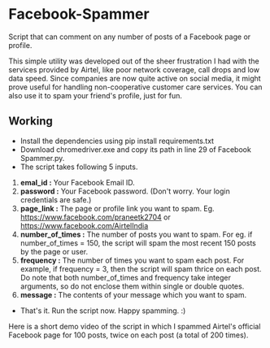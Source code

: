 # Facebook-Spammer
Script that can comment on any number of posts of a Facebook page or profile.

This simple utility was developed out of the sheer frustration I had with the services provided by Airtel, like poor network coverage, call drops and low data speed. Since companies are now quite active on social media, it might prove useful for handling non-cooperative customer care services. You can also use it to spam your friend's profile, just for fun.

## Working

- Install the dependencies using pip install requirements.txt
- Download chromedriver.exe and copy its path in line 29 of Facebook Spammer.py. 
- The script takes following 5 inputs.
1. **emal_id :** Your Facebook Email ID.
2. **password :** Your Facebook password. (Don't worry. Your login credentials are safe.)
3. **page_link :** The page or profile link you want to spam. Eg. https://www.facebook.com/praneetk2704 or https://www.facebook.com/AirtelIndia
4. **number_of_times :** The number of posts you want to spam. For eg. if number_of_times = 150, the script will spam the most recent 150 posts by the page or user.
5. **frequency :** The number of times you want to spam each post. For example, if frequency = 3, then the script will spam thrice on each post. Do note that both number_of_times and frequency take integer arguments, so do not enclose them within single or double quotes.
6. **message :** The contents of your message which you want to spam.
- That's it. Run the script now. Happy spamming. :)

Here is a short demo video of the script in which I spammed Airtel's official Facebook page for 100 posts, twice on each post (a total of 200 times). 
